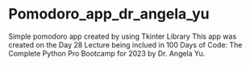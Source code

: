 # Pomodoro_app_dr_angela_yu
Simple pomodoro app created by using Tkinter Library
This app was created on the Day 28 Lecture being inclued in 100 Days of Code: The Complete Python Pro Bootcamp for 2023 by Dr. Angela Yu.
